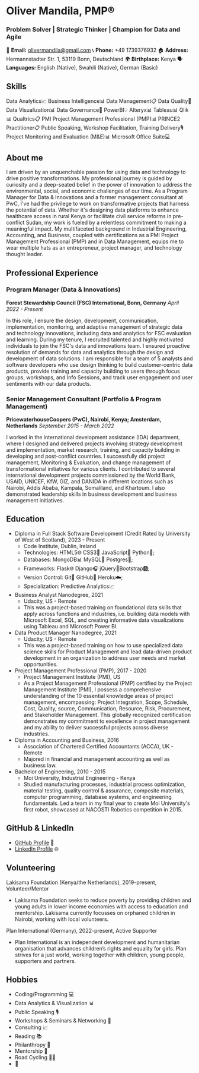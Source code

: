 # Oliver Mandila, PMP®
### Problem Solver | Strategic Thinker | Champion for Data and Agile

📧 **Email:** olivermandila@gmail.com
📞 **Phone:** +49 1739376932
🏠 **Address:** Hermannstadter Str. 1, 53119 Bonn, Deutschland
🌍 **Birthplace:** Kenya
🗣️ **Languages:** English (Native), Swahili (Native), German (Basic)

## Skills
Data Analytics📈 Business Intelligence📊 Data Management📋
Data Quality🌟 Data Visualization📊 Data Governance🏢
PowerBI💡 Alteryx📊 Tableau📊 Qlik📊 Qualtrics📋
PMI Project Management Professional (PMP)📊 PRINCE2 Practitioner📋
Public Speaking, Workshop Facilitation, Training Delivery🎙️ Project Monitoring and Evaluation (M&E)📊
Microsoft Office Suite💻

## About me
I am driven by an unquenchable passion for using data and technology to drive positive transformations. My professional journey is guided by curiosity and a deep-seated belief in the power of innovation to address the environmental, social, and economic challenges of our time. As a Program Manager for Data & Innovations and a former management consultant at PwC, I've had the privilege to work on transformative projects that harness the potential of data. Whether it's designing data platforms to enhance healthcare access in rural Kenya or facilitate civil service reforms in pre-conflict Sudan, my work is fueled by a relentless commitment to making a meaningful impact. My multifaceted background in Industrial Engineering, Accounting, and Business, coupled with certifications as a PMI Project Management Professional (PMP) and in Data Management, equips me to wear multiple hats as an entrepreneur, project manager, and technology thought leader.

## Professional Experience
### Program Manager (Data & Innovations)
**Forest Stewardship Council (FSC) International, Bonn, Germany**
*April 2022 - Present*

In this role, I ensure the design, development, communication, implementation, monitoring, and adaptive management of strategic data and technology innovations, including data and analytics for FSC evaluation and learning. During my tenure, I recruited talented and highly motivated individuals to join the FSC's data and innovations team. I ensured proactive resolution of demands for data and analytics through the design and development of data solutions. I am responsible for a team of 5 analysts and software developers who use design thinking to build customer-centric data products, provide training and capacity building to users through focus groups, workshops, and Info Sessions, and track user engagement and user sentiments with our data products.

### Senior Management Consultant (Portfolio & Program Management)
**PricewaterhouseCoopers (PwC), Nairobi, Kenya; Amsterdam, Netherlands**
*September 2015 - March 2022*

I worked in the international development assistance (IDA) department, where I designed and delivered projects involving strategy development and implementation, market research, training, and capacity building in developing and post-conflict countries. I successfully did project management, Monitoring & Evaluation, and change management of transformational initiatives for various clients. I contributed to several international development projects commissioned by the World Bank, USAID, UNICEF, KfW, GIZ, and DANIDA in different locations such as Nairobi, Addis Ababa, Kampala, Somaliland, and Khartoum. I also demonstrated leadership skills in business development and business management initiatives.

## Education
- Diploma in Full Stack Software Development (Credit Rated by University of West of Scotland), 2023 - Present
  - Code Institute, Dublin, Ireland
  - Technologies: HTML5🌐 CSS3🎨 JavaScript🚀 Python🐍;
  - Databases: MongoDB📊 MySQL🐬 Postgres🐘;
  - Frameworks: Flask🌐 Django🎧 jQuery🌆Bootstrap🅱️;
  - Version Control: Git📜 GitHub🚀 Heroku☁️;
  - Specialization: Predictive Analytics📈
- Business Analyst Nanodegree, 2021
  - Udacity, US - Remote
  - This was a project-based training on foundational data skills that apply across functions and industries, i.e. building data models with Microsoft Excel, SQL, and creating informative data visualizations using Tableau and Microsoft Power BI.
- Data Product Manager Nanodegree, 2021
  - Udacity, US - Remote
  - This was a project-based training on how to use specialized data science skills for Product Management and lead data-driven product development in an organization to address user needs and market opportunities.
- Project Management Professional (PMP), 2017 - 2020
  - Project Management Institute (PMI), US
  - As a Project Management Professional (PMP) certified by the Project Management Institute (PMI), I possess a comprehensive understanding of the 10 essential knowledge areas of project management, encompassing: Project Integration, Scope, Schedule, Cost, Quality, source, Communication, Resource, Risk, Procurement, and Stakeholder Management. This globally recognized certification demonstrates my commitment to excellence in project management and my ability to deliver successful projects across diverse industries.
- Diploma in Accounting and Business, 2016
  - Association of Chartered Certified Accountants (ACCA), UK - Remote
  - Majored in financial and management accounting as well as business law.
- Bachelor of Engineering, 2010 - 2015
  - Moi University, Industrial Engineering - Kenya
  - Studied manufacturing processes, industrial process optimization, material testing, quality control & assurance, composite materials, computer programming, database systems, and engineering fundamentals. Led a team in my final year to create Moi University's first robot, showcased at NACOSTI Robotics competition in 2015.

## GitHub & LinkedIn
- [GitHub Profile](https://github.com/OMandila) 🚀
- [LinkedIn Profile](https://www.linkedin.com/in/oliver-mandila/) 🌐

## Volunteering
Lakisama Foundation (Kenya/the Netherlands), 2019-present, Volunteer/Mentor
- Lakisama Foundation seeks to reduce poverty by providing children and young adults in lower income economies with access to education and mentorship. Lakisama currently focusses on orphaned children in Nairobi, working with local volunteers.

Plan International (Germany), 2022-present, Active Supporter
- Plan International is an independent development and humanitarian organisation that advances children’s rights and equality for girls. Plan strives for a just world, working together with children, young people, supporters and partners.

## Hobbies
- Coding/Programming 💻
- Data Analytics & Visualization 📊
- Public Speaking 🎙️
- Workshops & Seminars & Networking 🤝
- Consulting 📈
- Reading 📚
- Philanthropy 🤲
- Mentorship 👥
- Road Cycling 🚴‍♂️
- 🎵

<!---
OMandila/OMandila is a ✨ special ✨ repository because its `README.md` (this file) appears on your GitHub profile.
You can click the Preview link to take a look at your changes.
--->
